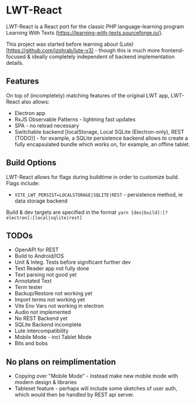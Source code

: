 # LWT-React

LWT-React is a React port for the classic PHP language-learning program Learning With Texts (https://learning-with-texts.sourceforge.io/).

This project was started before learning about (Lute)[https://github.com/jzohrab/lute-v3] - though this is much more frontend-focused & ideally completely independent of backend implementation details.

## Features

On top of (incompletely) matching features of the original LWT app, LWT-React also allows:

- Electron app
- RxJS Observable Patterns - lightning fast updates
- SPA - no reload necessary
- Switchable backend [localStorage, Local SQLite (Electron-only), REST (TODO)] - for example, a SQLite persistence backend allows to create a fully encapsulated bundle which works on, for example, an offline tablet.

## Build Options

LWT-React allows for flags during buildtime in order to customize build. Flags include:

- `VITE_LWT_PERSIST=LOCALSTORAGE|SQLITE|REST` - persistence method, ie data storage backend

Build & dev targets are specified in the format `yarn [dev|build]:[?electron]:[local|sqlite|rest]`

## TODOs

- OpenAPI for REST
- Build to Android/IOS
- Unit & Integ. Tests before significant further dev
- Text Reader app not fully done
- Text parsing not good yet
- Annotated Text
- Term tester
- Backup/Restore not working yet
- Import terms not working yet
- Vite Env Vars not working in electron
- Audio not implemented
- No REST Backend yet
- SQLite Backend incomplete
- Lute intercompatibility
- Mobile Mode - incl Tablet Mode
- Bits and bobs

## No plans on reimplimentation

- Copying over "Mobile Mode" - instead make new mobile mode with modern design & libraries
- Tableset feature - perhaps will include some sketches of user auth, which would then be handled by REST api server.
